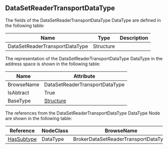 <!-- datatype -->
## DataSetReaderTransportDataType
<!-- end of description -->
The fields of the DataSetReaderTransportDataType DataType are defined in the following table:  

|Name|Type|Description|
|---|---|---|
|DataSetReaderTransportDataType|Structure||

The representation of the DataSetReaderTransportDataType DataType in the address space is shown in the following table:  

|Name|Attribute|
|---|---|
|BrowseName|DataSetReaderTransportDataType|
|IsAbtract|True|
|BaseType|[Structure](../../../Part3/DataTypes/Structure/readme.md)|

The references from the DataSetReaderTransportDataType DataType Node are shown in the following table:  

|Reference|NodeClass|BrowseName|DataType|TypeDefinition|ModellingRule|
|---|---|---|---|---|---|
|[HasSubtype](../../../Part3/ReferenceTypes/HasSubtype/readme.md)|DataType|BrokerDataSetReaderTransportDataType||||

